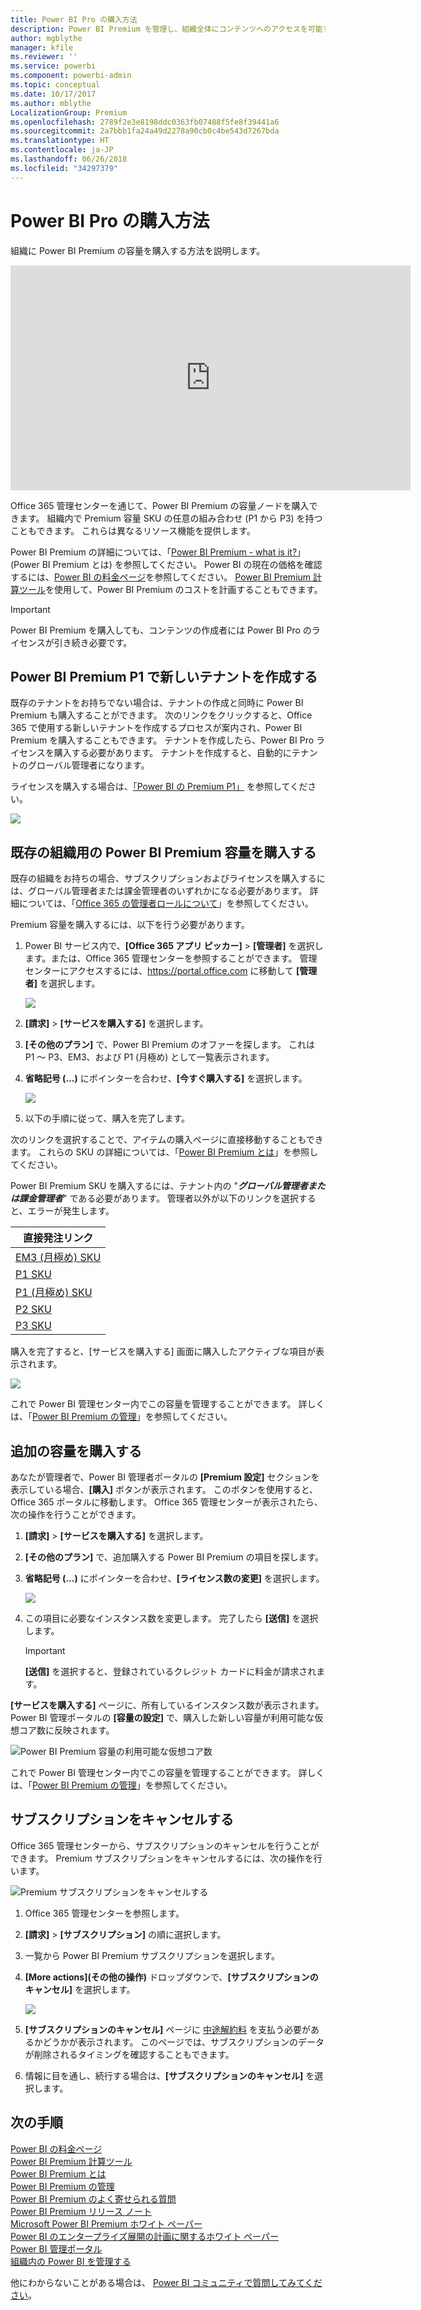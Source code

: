 ```yaml
---
title: Power BI Pro の購入方法
description: Power BI Premium を管理し、組織全体にコンテンツへのアクセスを可能する方法について説明します。
author: mgblythe
manager: kfile
ms.reviewer: ''
ms.service: powerbi
ms.component: powerbi-admin
ms.topic: conceptual
ms.date: 10/17/2017
ms.author: mblythe
LocalizationGroup: Premium
ms.openlocfilehash: 2789f2e3e8198ddc0363fb07488f5fe8f39441a6
ms.sourcegitcommit: 2a7bbb1fa24a49d2278a90cb0c4be543d7267bda
ms.translationtype: HT
ms.contentlocale: ja-JP
ms.lasthandoff: 06/26/2018
ms.locfileid: "34297379"
---
```

# <a name="how-to-purchase-power-bi-premium"></a>Power BI Pro の購入方法
組織に Power BI Premium の容量を購入する方法を説明します。

<iframe width="640" height="360" src="https://www.youtube.com/embed/NkvYs5Qp4iA?rel=0&amp;showinfo=0" frameborder="0" allowfullscreen></iframe>

Office 365 管理センターを通じて、Power BI Premium の容量ノードを購入できます。 組織内で Premium 容量 SKU の任意の組み合わせ (P1 から P3) を持つこともできます。 これらは異なるリソース機能を提供します。

Power BI Premium の詳細については、「[Power BI Premium - what is it?](service-premium.md)」 (Power BI Premium とは) を参照してください。 Power BI の現在の価格を確認するには、[Power BI の料金ページ](https://powerbi.microsoft.com/pricing/)を参照してください。 [Power BI Premium 計算ツール](https://powerbi.microsoft.com/calculator/)を使用して、Power BI Premium のコストを計画することもできます。

> [!IMPORTANT]
> Power BI Premium を購入しても、コンテンツの作成者には Power BI Pro のライセンスが引き続き必要です。
> 
> 

## <a name="create-a-new-tenant-with-power-bi-premium-p1"></a>Power BI Premium P1 で新しいテナントを作成する
既存のテナントをお持ちでない場合は、テナントの作成と同時に Power BI Premium も購入することができます。 次のリンクをクリックすると、Office 365 で使用する新しいテナントを作成するプロセスが案内され、Power BI Premium を購入することもできます。 テナントを作成したら、Power BI Pro ライセンスを購入する必要があります。 テナントを作成すると、自動的にテナントのグローバル管理者になります。

ライセンスを購入する場合は、[「Power BI の Premium P1」](https://signup.microsoft.com/Signup?OfferId=b3ec5615-cc11-48de-967d-8d79f7cb0af1) を参照してください。

![](media/service-admin-premium-purchase/premium-purchase-with-tenant.png)

## <a name="purchase-a-power-bi-premium-capacity-for-an-existing-organization"></a>既存の組織用の Power BI Premium 容量を購入する
既存の組織をお持ちの場合、サブスクリプションおよびライセンスを購入するには、グローバル管理者または課金管理者のいずれかになる必要があります。 詳細については、「[Office 365 の管理者ロールについて](https://support.office.com/article/About-Office-365-admin-roles-da585eea-f576-4f55-a1e0-87090b6aaa9d)」を参照してください。

Premium 容量を購入するには、以下を行う必要があります。

1. Power BI サービス内で、**[Office 365 アプリ ピッカー]** > **[管理者]** を選択します。または、Office 365 管理センターを参照することができます。 管理センターにアクセスするには、https://portal.office.com に移動して **[管理者]** を選択します。
   
    ![](media/service-admin-premium-purchase/o365-app-picker.png)
2. **[請求]** > **[サービスを購入する]** を選択します。
3. **[その他のプラン]** で、Power BI Premium のオファーを探します。 これは P1 ～ P3、EM3、および P1 (月極め) として一覧表示されます。
4. **省略記号 (...)** にポインターを合わせ、**[今すぐ購入する]** を選択します。
   
    ![](media/service-admin-premium-purchase/premium-purchase.png)
5. 以下の手順に従って、購入を完了します。

次のリンクを選択することで、アイテムの購入ページに直接移動することもできます。 これらの SKU の詳細については、「[Power BI Premium とは](service-premium.md#premiumskus)」を参照してください。

Power BI Premium SKU を購入するには、テナント内の "***グローバル管理者または課金管理者***" である必要があります。 管理者以外が以下のリンクを選択すると、エラーが発生します。

| 直接発注リンク |
| --- |
| [EM3 (月極め) SKU](https://portal.office.com/commerce/completeorder.aspx?OfferId=4004702D-749C-4F74-BF47-3048F1833780&adminportal=1) |
| [P1 SKU](https://portal.office.com/commerce/completeorder.aspx?OfferId=b3ec5615-cc11-48de-967d-8d79f7cb0af1&adminportal=1) |
| [P1 (月極め) SKU](https://portal.office.com/commerce/completeorder.aspx?OfferId=E4C8EDD3-74A1-4D42-A738-C647972FBE81&adminportal=1) |
| [P2 SKU](https://portal.office.com/commerce/completeorder.aspx?OfferId=062F2AA7-B4BC-4B0E-980F-2072102D8605&adminportal=1) |
| [P3 SKU](https://portal.office.com/commerce/completeorder.aspx?OfferId=40c7d673-375c-42a1-84ca-f993a524fed0&adminportal=1) |

購入を完了すると、[サービスを購入する] 画面に購入したアクティブな項目が表示されます。

![](media/service-admin-premium-purchase/premium-purchased.png)

これで Power BI 管理センター内でこの容量を管理することができます。 詳しくは、「[Power BI Premium の管理](service-admin-premium-manage.md)」を参照してください。

## <a name="purchase-more-capacities"></a>追加の容量を購入する
あなたが管理者で、Power BI 管理者ポータルの **[Premium 設定]** セクションを表示している場合、**[購入]** ボタンが表示されます。 このボタンを使用すると、Office 365 ポータルに移動します。 Office 365 管理センターが表示されたら、次の操作を行うことができます。

1. **[請求]** > **[サービスを購入する]** を選択します。
2. **[その他のプラン]** で、追加購入する Power BI Premium の項目を探します。
3. **省略記号 (...)** にポインターを合わせ、**[ライセンス数の変更]** を選択します。
   
    ![](media/service-admin-premium-purchase/premium-purchase-more.png)
4. この項目に必要なインスタンス数を変更します。 完了したら **[送信]** を選択します。
   
   > [!IMPORTANT]
   > **[送信]** を選択すると、登録されているクレジット カードに料金が請求されます。
   > 
   > 

**[サービスを購入する]** ページに、所有しているインスタンス数が表示されます。 Power BI 管理ポータルの **[容量の設定]** で、購入した新しい容量が利用可能な仮想コア数に反映されます。

![Power BI Premium 容量の利用可能な仮想コア数](media/service-admin-premium-purchase/premium-capacities.png)

これで Power BI 管理センター内でこの容量を管理することができます。 詳しくは、「[Power BI Premium の管理](service-admin-premium-manage.md)」を参照してください。

## <a name="cancel-your-subscription"></a>サブスクリプションをキャンセルする
Office 365 管理センターから、サブスクリプションのキャンセルを行うことができます。 Premium サブスクリプションをキャンセルするには、次の操作を行います。

![](media/service-admin-premium-purchase/premium-cancel-subscription.png "Premium サブスクリプションをキャンセルする")

1. Office 365 管理センターを参照します。
2. **[請求]** > **[サブスクリプション]** の順に選択します。
3. 一覧から Power BI Premium サブスクリプションを選択します。
4. **[More actions]\(その他の操作)** ドロップダウンで、**[サブスクリプションのキャンセル]** を選択します。
   
    ![](media/service-admin-premium-purchase/o365-more-actions.png)
5. **[サブスクリプションのキャンセル]** ページに [中途解約料](https://support.office.com/article/early-termination-fees-6487d4de-401a-466f-8bc3-c0beb5cc40d3) を支払う必要があるかどうかが表示されます。 このページでは、サブスクリプションのデータが削除されるタイミングを確認することもできます。
6. 情報に目を通し、続行する場合は、**[サブスクリプションのキャンセル]** を選択します。

## <a name="next-steps"></a>次の手順
[Power BI の料金ページ](https://powerbi.microsoft.com/pricing/)  
[Power BI Premium 計算ツール](https://powerbi.microsoft.com/calculator/)  
[Power BI Premium とは](service-premium.md)  
[Power BI Premium の管理](service-admin-premium-manage.md)  
[Power BI Premium のよく寄せられる質問](service-premium-faq.md)  
[Power BI Premium リリース ノート](service-premium-release-notes.md)  
[Microsoft Power BI Premium ホワイト ペーパー](https://aka.ms/pbipremiumwhitepaper)  
[Power BI のエンタープライズ展開の計画に関するホワイト ペーパー](https://aka.ms/pbienterprisedeploy)  
[Power BI 管理ポータル](service-admin-portal.md)  
[組織内の Power BI を管理する](service-admin-administering-power-bi-in-your-organization.md)  

他にわからないことがある場合は、 [Power BI コミュニティで質問してみてください](http://community.powerbi.com/)。

